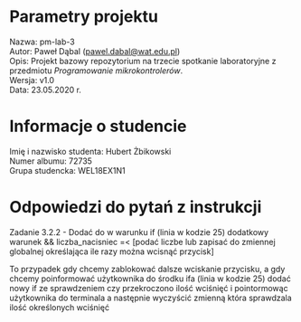 # Parametry projektu

Nazwa: pm-lab-3  
Autor: Paweł Dąbal (pawel.dabal@wat.edu.pl)  
Opis: Projekt bazowy repozytorium na trzecie spotkanie laboratoryjne z przedmiotu _Programowanie mikrokontrolerów_.  
Wersja: v1.0  
Data: 23.05.2020 r.

# Informacje o studencie

Imię i nazwisko studenta: Hubert Żbikowski  
Numer albumu: 72735  
Grupa studencka: WEL18EX1N1

# Odpowiedzi do pytań z instrukcji
Zadanie 3.2.2 - Dodać do w warunku if (linia w kodzie 25) dodatkowy warunek && liczba_nacisniec =< [podać liczbe lub zapisać do zmiennej globalnej określająca ile razy można wcisnąć przycisk]

To przypadek gdy chcemy zablokować dalsze wciskanie przycisku, a gdy chcemy poinformować użytkownika do środku ifa (linia w kodzie 25) dodać nowy if ze sprawdzeniem czy przekroczono ilość wciśnięć i pointormowąc użytkownika do terminala a następnie wyczyścić zmienną która sprawdzala ilość określonych wciśnięć


